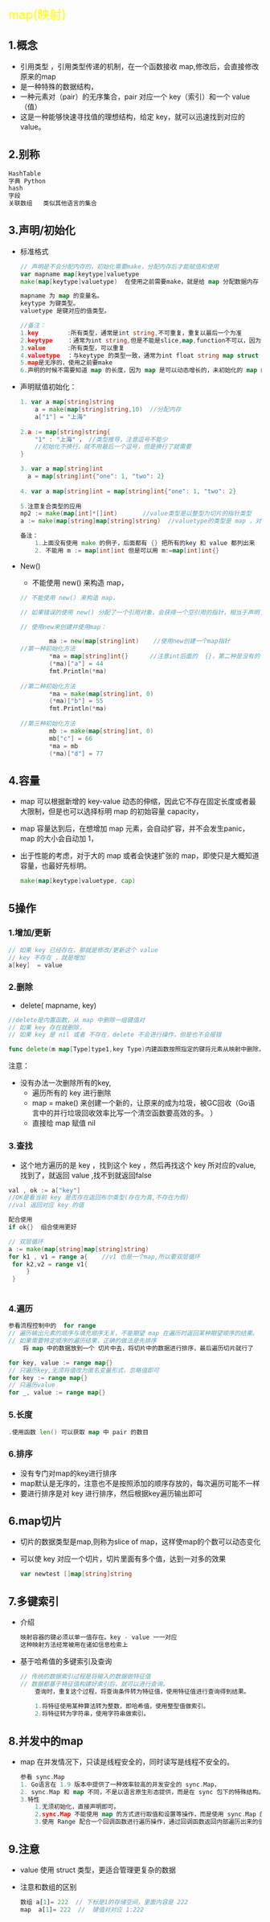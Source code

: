 <font size=5 color=yellow>map(映射)</font>

## 1.概念

*  引用类型 ，引用类型传递的机制，在一个函数接收 map,修改后，会直接修改原来的map
*  是一种特殊的数据结构，
*  一种元素对（pair）的无序集合，pair 对应一个 key（索引）和一个 value（值）
*  这是一种能够快速寻找值的理想结构，给定 key，就可以迅速找到对应的 value。

## 2.别称

```go
HashTable 
字典 Python   
hash       
字段    
关联数组   类似其他语言的集合
```

## 3.声明/初始化

* 标准格式

    ```go
    // 声明是不会分配内存的，初始化需要make，分配内存后才能赋值和使用
    var mapname map[keytype]valuetype
    make(map[keytype]valuetype)  在使用之前需要make，就是给 map 分配数据内存
    
    mapname 为 map 的变量名。
    keytype 为键类型。 
    valuetype 是键对应的值类型。
    
    //备注：
    1.key        :所有类型，通常是int string,不可重复，重复以最后一个为准
    2.keytype    ：通常为int string,但是不能是slice,map,function不可以，因为这几个没法用 == 来判断 
    3.value      :所有类型，可以重复
    4.valuetype  ：与keytype 的类型一致，通常为int float string map struct
    5.map是无序的，使用之前要make
    6.声明的时候不需要知道 map 的长度，因为 map 是可以动态增长的，未初始化的 map 的值是 nil，
    ```

* 声明赋值初始化：

    ```go
    1. var a map[string]string
       	a = make(map[string]string,10)  //分配内存
       	a["1"] = "上海"
      
    2.a := map[string]string{
        "1" : "上海" ， //类型推导，注意逗号不能少
        //初始化不换行，就不用最后一个逗号，但是换行了就需要
    }
    
    3. var a map[string]int                       
      a = map[string]int{"one": 1, "two": 2}
      
    4. var a map[string]int = map[string]int{"one": 1, "two": 2}
      
    5.注意复合类型的应用
    mp2 := make(map[int]*[]int)       //value类型是以整型为切片的指针类型
    a := make(map[string]map[string]string)  //valuetype的类型是 map ，对于值的处理可以用 a[1] := make(map[string]string)
    
    备注：
    	1.上面没有使用 make 的例子，后面都有 {} 把所有的key 和 value 都列出来
    	2. 不能用 m := map[int]int 但是可以用 m:=map[int]int{}
    ```

* New()

    *   不能使用 new() 来构造 map，

    ```go
    // 不能使用 new() 来构造 map，
    
    // 如果错误的使用 new() 分配了一个引用对象，会获得一个空引用的指针，相当于声明了一个未初始化的变量并且取了它的地址，编译就会出错
    
    // 使用new来创建并使用map：
    
            ma := new(map[string]int)    //使用new创建一个map指针
    //第一种初始化方法
            *ma = map[string]int{}      //注意int后面的  {}，第二种是没有的
            (*ma)["a"] = 44
            fmt.Println(*ma)
               
    //第二种初始化方法
            *ma = make(map[string]int, 0)
            (*ma)["b"] = 55
            fmt.Println(*ma)
               
    //第三种初始化方法
            mb := make(map[string]int, 0)
            mb["c"] = 66
            *ma = mb
            (*ma)["d"] = 77
    ```

## 4.容量

* map 可以根据新增的 key-value 动态的伸缩，因此它不存在固定长度或者最大限制，但是也可以选择标明 map 的初始容量 capacity， 

* map 容量达到后，在想增加 map 元素，会自动扩容，并不会发生panic，map 的大小会自动加 1，

* 出于性能的考虑，对于大的 map 或者会快速扩张的 map，即使只是大概知道容量，也最好先标明。

    ```go
    make(map[keytype]valuetype, cap)
    ```

## 5操作

 ### 1.增加/更新

   ```go
// 如果 key 已经存在，那就是修改/更新这个 value
// key 不存在 ，就是增加
a[key]  = value

   ```

### 2.删除

   * delete( mapname, key)

   ```go
//delete是内置函数，从 map 中删除一组键值对
// 如果 key 存在就删除，
// 如果 key 是 nil 或者 不存在，delete 不会进行操作，但是也不会报错  

func delete(m map[Type]type1,key Type)内建函数按照指定的键将元素从映射中删除，若为 nil 或者无此元素，不进行操作

   ```

   注意：

   * 没有办法一次删除所有的key,
     *   遍历所有的 key 进行删除
     *   map = make()  来创建一个新的，让原来的成为垃圾，被GC回收（Go语言中的并行垃圾回收效率比写一个清空函数要高效的多。 ）
     *   直接给 map 赋值 nil 

### 3.查找

   * 这个地方遍历的是 key ，找到这个 key ，然后再找这个 key 所对应的value,找到了，就返回 value ,找不到就返回false

   ```go
   val , ok := a["key"]
   //OK是看当前 key 是否存在返回布尔类型(存在为真,不存在为假)
   //val 返回对应 key 的值
   
   配合使用
   if ok{}  组合使用更好

// 双层循环
a := make(map[string]map[string]string) 
   for k1 , v1 = range a{    //v1 也是一个map,所以要双层循环
   	for k2,v2 = range v1{
   		}
   	} 
    

   ```



### 4.遍历

```go
参看流程控制中的  for range 
// 遍历输出元素的顺序与填充顺序无关，不能期望 map 在遍历时返回某种期望顺序的结果。
// 如果需要特定顺序的遍历结果，正确的做法是先排序
	将 map 中的数据放到一个 切片中去，将切片中的数据进行排序，最后遍历切片就行了

for key, value := range map{}
// 只遍历key,无须将值改为匿名变量形式，忽略值即可
for key := range map{}
// 只遍历value
for _, value := range map{}
```



### 5.长度

```go
.使用函数 len() 可以获取 map 中 pair 的数目
```

### 6.排序

* 没有专门对map的key进行排序
* map默认是无序的，注意也不是按照添加的顺序存放的，每次遍历可能不一样
* 要进行排序是对 key 进行排序，然后根据key遍历输出即可

## 6.map切片

* 切片的数据类型是map,则称为slice of map，这样使map的个数可以动态变化

* 可以使 key 对应一个切片，切片里面有多个值，达到一对多的效果

    ```go
    var newtest []map[string]string
    ```

## 7.多键索引

*   介绍

    ```go
    映射容器的键必须以单一值存在。key - value 一一对应
    这种映射方法经常被用在诸如信息检索上 
    ```

*   基于哈希值的多键索引及查询

    ```go
    // 传统的数据索引过程是将输入的数据做特征值
    // 数据都基于特征值构建好索引后，就可以进行查询。
    	查询时，重复这个过程，将查询条件转为特征值，使用特征值进行查询得到结果。
    	
        1.将特征使用某种算法转为整数，即哈希值，使用整型值做索引。
        2.将特征转为字符串，使用字符串做索引。
    
    ```

## 8.并发中的map

*    map 在并发情况下，只读是线程安全的，同时读写是线程不安全的。 

     ```go
     参看 sync.Map
     1. Go语言在 1.9 版本中提供了一种效率较高的并发安全的 sync.Map，
     2. sync.Map 和 map 不同，不是以语言原生形态提供，而是在 sync 包下的特殊结构。
     3.特性
         1.无须初始化，直接声明即可。
         2.sync.Map 不能使用 map 的方式进行取值和设置等操作，而是使用 sync.Map 的方法进行调用，Store 表示存储，Load 表示获取，Delete 表示删除。
         3.使用 Range 配合一个回调函数进行遍历操作，通过回调函数返回内部遍历出来的值，Range 参数中回调函数的返回值在需要继续迭代遍历时，返回 true，终止迭代遍历时，返回 false。
     
     ```

     

## 9.注意

* value 使用 struct 类型，更适合管理更复杂的数据

* 注意和数组的区别

    ```js
    数组 a[1]= 222  // 下标是1的存储空间，里面内容是 222
    map  a[1]= 222  //  键值对对应 1:222
    ```

    

